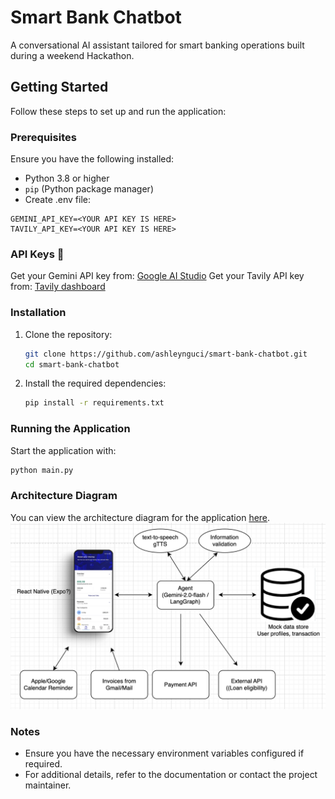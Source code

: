 # Smart Bank Chatbot
A conversational AI assistant tailored for smart banking operations built during a weekend Hackathon.
## Getting Started

Follow these steps to set up and run the application:

### Prerequisites

Ensure you have the following installed:
- Python 3.8 or higher
- `pip` (Python package manager)
- Create .env file: 
```
GEMINI_API_KEY=<YOUR API KEY IS HERE>
TAVILY_API_KEY=<YOUR API KEY IS HERE>
```

### API Keys 🔑 
Get your Gemini API key from: [Google AI Studio](https://aistudio.google.com/app/apikey)
Get your Tavily API key from: [Tavily dashboard](https://app.tavily.com/home)

### Installation

1. Clone the repository:
    ```bash
    git clone https://github.com/ashleynguci/smart-bank-chatbot.git
    cd smart-bank-chatbot
    ```

2. Install the required dependencies:
    ```bash
    pip install -r requirements.txt
    ```

### Running the Application

Start the application with:
```bash
python main.py
```

### Architecture Diagram

You can view the architecture diagram for the application [here](https://app.diagrams.net/#G1ShkOgTyzD2159OhETlVVi2dWLEPp1P9n#%7B%22pageId%22%3A%22Q9r7p5uZ6dG9gq3DhXyy%22%7D).
![Architecture Diagram](diagram.png)

### Notes

- Ensure you have the necessary environment variables configured if required.
- For additional details, refer to the documentation or contact the project maintainer.

